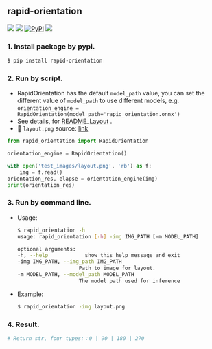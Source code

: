 ## rapid-orientation
<p align="left">
    <a href=""><img src="https://img.shields.io/badge/Python->=3.6,<=3.11-aff.svg"></a>
    <a href=""><img src="https://img.shields.io/badge/OS-Linux%2C%20Win%2C%20Mac-pink.svg"></a>
    <a href="https://pypi.org/project/rapid-orientation/"><img alt="PyPI" src="https://img.shields.io/pypi/v/rapid-orientation"></a>
    <a href="https://pepy.tech/project/rapid-orientation"><img src="https://static.pepy.tech/personalized-badge/rapid-orientation?period=total&units=abbreviation&left_color=grey&right_color=blue&left_text=Downloads"></a>
</p>

### 1. Install package by pypi.
```bash
$ pip install rapid-orientation
```

### 2. Run by script.
- RapidOrientation has the default `model_path` value, you can set the different value of `model_path` to use different models, e.g. `orientation_engine = RapidOrientation(model_path='rapid_orientation.onnx')`
- See details, for [README_Layout](https://github.com/RapidAI/RapidStructure/blob/main/docs/README_Orientation.md) .
- 📌 `layout.png` source: [link](https://github.com/RapidAI/RapidStructure/blob/main/test_images/layout.png)

```python
from rapid_orientation import RapidOrientation

orientation_engine = RapidOrientation()

with open('test_images/layout.png', 'rb') as f:
    img = f.read()
orientation_res, elapse = orientation_engine(img)
print(orientation_res)
```

### 3. Run by command line.
- Usage:
    ```bash
    $ rapid_orientation -h
    usage: rapid_orientation [-h] -img IMG_PATH [-m MODEL_PATH]

    optional arguments:
    -h, --help            show this help message and exit
    -img IMG_PATH, --img_path IMG_PATH
                        Path to image for layout.
    -m MODEL_PATH, --model_path MODEL_PATH
                        The model path used for inference
    ```
- Example:
    ```bash
    $ rapid_orientation -img layout.png
    ```

### 4. Result.
```python
# Return str, four types:：0 | 90 | 180 | 270
```
